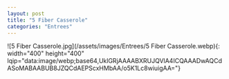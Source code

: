 ```yaml
---
layout: post
title: "5 Fiber Casserole"
categories: "Entrees"
---
```

![5 Fiber Casserole.jpg](/assets/images/Entrees/5 Fiber Casserole.webp){: width="400" height="400" lqip="data:image/webp;base64,UklGRjAAAABXRUJQVlA4ICQAAADwAQCdASoMABAABUB8JZQCdAEPScxHMbAA/o5K1Lc8wiuigAA="}

